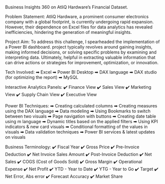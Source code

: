 Business Insights 360 on AtliQ Hardware’s Financial Dataset.

Problem Statement:
 AtliQ Hardware, a prominent consumer electronics company with a global footprint, is currently undergoing rapid expansion. However, their dependence on Excel files for data analytics has revealed inefficiencies, hindering the generation of meaningful insights.

Project Aim:
 To address this challenge, I spearheaded the implementation of a Power BI dashboard. project typically revolves around gaining insights, making informed decisions, or solving specific problems by examining and interpreting data. Ultimately, helpful in extracting valuable information that can drive actions or strategies for improvement, optimization, or innovation.

Tech Involved:
 ➡ Excel
 ➡ Power BI Desktop
 ➡ DAX language
 ➡ DAX studio (for optimizing the report)
 ➡ MySQL

Interactive Analytics Panels:
 ✔️ Finance View
 ✔️ Sales View
 ✔️ Marketing View
 ✔️ Supply Chain View
 ✔️ Executive View

Power BI Techniques:
 ➡ Creating calculated columns
 ➡ Creating measures using the DAX language
 ➡ Data modeling
 ➡ Using Bookmarks to switch between two visuals
 ➡ Page navigation with buttons
 ➡ Creating date table using m language
 ➡ Dynamic titles based on the applied filters
 ➡ Using KPI indicators & new card visuals 
 ➡ Conditional formatting of the values in visuals
 ➡ Data validation techniques
 ➡ Power BI services & latest updates on visuals


Business Terminology:
 ✔️ Fiscal Year
 ✔️ Gross Price
 ✔️ Pre-Invoice Deduction
 ✔️ Net Invoice Sales Amount
 ✔️ Post-Invoice Deduction
 ✔️ Net Sales
 ✔️ COGS (Cost of Goods Sold)
 ✔️ Gross Margin
 ✔️ Operational Expense
 ✔️ Net Profit
 ✔️ YTD - Year to Date
 ✔️ YTG - Year to Go
 ✔️ Target
 ✔️ Net Error, Abs error 
 ✔️ Forecast Accuracy
 ✔️ Market Share
